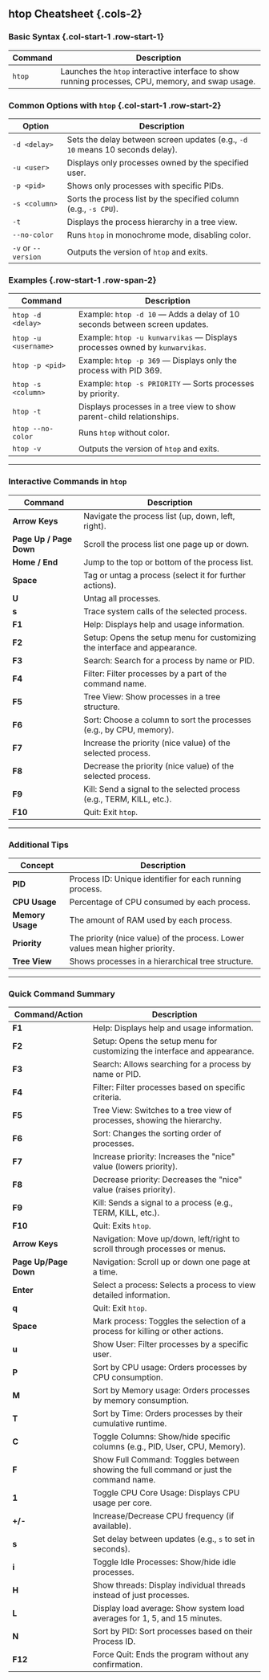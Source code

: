 ## htop Cheatsheet {.cols-2}

### Basic Syntax {.col-start-1 .row-start-1}

| Command | Description                                                                                       |
| ------- | ------------------------------------------------------------------------------------------------- |
| `htop`  | Launches the `htop` interactive interface to show running processes, CPU, memory, and swap usage. |

### Common Options with `htop` {.col-start-1 .row-start-2}

| Option              | Description                                                                   |
| ------------------- | ----------------------------------------------------------------------------- |
| `-d <delay>`        | Sets the delay between screen updates (e.g., `-d 10` means 10 seconds delay). |
| `-u <user>`         | Displays only processes owned by the specified user.                          |
| `-p <pid>`          | Shows only processes with specific PIDs.                                      |
| `-s <column>`       | Sorts the process list by the specified column (e.g., `-s CPU`).              |
| `-t`                | Displays the process hierarchy in a tree view.                                |
| `--no-color`        | Runs `htop` in monochrome mode, disabling color.                              |
| `-v` or `--version` | Outputs the version of `htop` and exits.                                      |

### Examples {.row-start-1 .row-span-2}

| Command              | Description                                                                 |
| -------------------- | --------------------------------------------------------------------------- |
| `htop -d <delay>`    | Example: `htop -d 10` — Adds a delay of 10 seconds between screen updates.  |
| `htop -u <username>` | Example: `htop -u kunwarvikas` — Displays processes owned by `kunwarvikas`. |
| `htop -p <pid>`      | Example: `htop -p 369` — Displays only the process with PID 369.            |
| `htop -s <column>`   | Example: `htop -s PRIORITY` — Sorts processes by priority.                  |
| `htop -t`            | Displays processes in a tree view to show parent-child relationships.       |
| `htop --no-color`    | Runs `htop` without color.                                                  |
| `htop -v`            | Outputs the version of `htop` and exits.                                    |

---

### Interactive Commands in `htop`

| Command                 | Description                                                               |
| ----------------------- | ------------------------------------------------------------------------- |
| **Arrow Keys**          | Navigate the process list (up, down, left, right).                        |
| **Page Up / Page Down** | Scroll the process list one page up or down.                              |
| **Home / End**          | Jump to the top or bottom of the process list.                            |
| **Space**               | Tag or untag a process (select it for further actions).                   |
| **U**                   | Untag all processes.                                                      |
| **s**                   | Trace system calls of the selected process.                               |
| **F1**                  | Help: Displays help and usage information.                                |
| **F2**                  | Setup: Opens the setup menu for customizing the interface and appearance. |
| **F3**                  | Search: Search for a process by name or PID.                              |
| **F4**                  | Filter: Filter processes by a part of the command name.                   |
| **F5**                  | Tree View: Show processes in a tree structure.                            |
| **F6**                  | Sort: Choose a column to sort the processes (e.g., by CPU, memory).       |
| **F7**                  | Increase the priority (nice value) of the selected process.               |
| **F8**                  | Decrease the priority (nice value) of the selected process.               |
| **F9**                  | Kill: Send a signal to the selected process (e.g., TERM, KILL, etc.).     |
| **F10**                 | Quit: Exit `htop`.                                                        |

---

### Additional Tips

| Concept          | Description                                                                  |
| ---------------- | ---------------------------------------------------------------------------- |
| **PID**          | Process ID: Unique identifier for each running process.                      |
| **CPU Usage**    | Percentage of CPU consumed by each process.                                  |
| **Memory Usage** | The amount of RAM used by each process.                                      |
| **Priority**     | The priority (nice value) of the process. Lower values mean higher priority. |
| **Tree View**    | Shows processes in a hierarchical tree structure.                            |

---

### Quick Command Summary

| Command/Action        | Description                                                                           |
| --------------------- | ------------------------------------------------------------------------------------- |
| **F1**                | Help: Displays help and usage information.                                            |
| **F2**                | Setup: Opens the setup menu for customizing the interface and appearance.             |
| **F3**                | Search: Allows searching for a process by name or PID.                                |
| **F4**                | Filter: Filter processes based on specific criteria.                                  |
| **F5**                | Tree View: Switches to a tree view of processes, showing the hierarchy.               |
| **F6**                | Sort: Changes the sorting order of processes.                                         |
| **F7**                | Increase priority: Increases the "nice" value (lowers priority).                      |
| **F8**                | Decrease priority: Decreases the "nice" value (raises priority).                      |
| **F9**                | Kill: Sends a signal to a process (e.g., TERM, KILL, etc.).                           |
| **F10**               | Quit: Exits `htop`.                                                                   |
| **Arrow Keys**        | Navigation: Move up/down, left/right to scroll through processes or menus.            |
| **Page Up/Page Down** | Navigation: Scroll up or down one page at a time.                                     |
| **Enter**             | Select a process: Selects a process to view detailed information.                     |
| **q**                 | Quit: Exit `htop`.                                                                    |
| **Space**             | Mark process: Toggles the selection of a process for killing or other actions.        |
| **u**                 | Show User: Filter processes by a specific user.                                       |
| **P**                 | Sort by CPU usage: Orders processes by CPU consumption.                               |
| **M**                 | Sort by Memory usage: Orders processes by memory consumption.                         |
| **T**                 | Sort by Time: Orders processes by their cumulative runtime.                           |
| **C**                 | Toggle Columns: Show/hide specific columns (e.g., PID, User, CPU, Memory).            |
| **F**                 | Show Full Command: Toggles between showing the full command or just the command name. |
| **1**                 | Toggle CPU Core Usage: Displays CPU usage per core.                                   |
| **+/-**               | Increase/Decrease CPU frequency (if available).                                       |
| **s**                 | Set delay between updates (e.g., `s` to set in seconds).                              |
| **i**                 | Toggle Idle Processes: Show/hide idle processes.                                      |
| **H**                 | Show threads: Display individual threads instead of just processes.                   |
| **L**                 | Display load average: Show system load averages for 1, 5, and 15 minutes.             |
| **N**                 | Sort by PID: Sort processes based on their Process ID.                                |
| **F12**               | Force Quit: Ends the program without any confirmation.                                |
